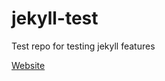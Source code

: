 # jekyll-test
Test repo for testing jekyll features

[Website](https://hplvm.github.io/jekyll-test/)
